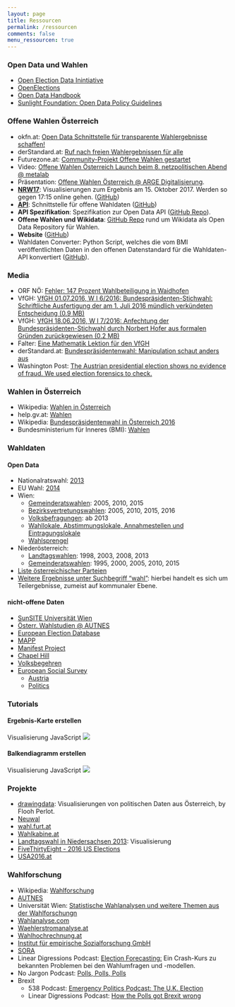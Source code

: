 ```yaml
---
layout: page
title: Ressourcen
permalink: /ressourcen
comments: false
menu_ressourcen: true
---
```


<h3 id="i-classfa-fa-info-circle-aria-hiddentruei-informationen-zu-open-data-und-wahlen"><i class="fa fa-info-circle" aria-hidden="true"></i> Open Data und Wahlen</h3>
<ul>
  <li><a href="http://www.openelectiondata.net/en/">Open Election Data Inintiative</a></li>
  <li><a href="https://blog.openelections.net/">OpenElections</a></li>
  <li><a href="http://opendatahandbook.org/">Open Data Handbook</a></li>
  <li><a href="http://sunlightfoundation.com/opendataguidelines/">Sunlight Foundation: Open Data Policy Guidelines</a></li>
</ul>

<h3><i class="fa fa-info" aria-hidden="true"></i> Offene Wahlen Österreich</h3>
<ul>
  <li>okfn.at: <a href="http://okfn.at/2016/07/05/open-data-schnittstelle-fuer-transparente-wahlergebnisse-schaffen/" title="okfn.at - Open Data Schnittstelle für transparente Wahlergebnisse schaffen!">Open Data Schnittstelle für transparente Wahlergebnisse schaffen!</a></li>
  <li>derStandard.at: <a href="http://derstandard.at/2000040468184/Ruf-nach-freien-Wahlergebnissen-fuer-alle" title="derStandard.at - Ruf nach freien Wahlergebnissen für alle">Ruf nach freien Wahlergebnissen für alle</a></li>
  <li>Futurezone.at: <a href="https://futurezone.at/netzpolitik/community-projekt-offene-wahlen-gestartet/219.250.524" title="Futurezone.at - Community-Projekt Offene Wahlen gestartet">Community-Projekt Offene Wahlen gestartet</a></li>
  <li>Video: <a href="https://youtu.be/LMK99tF9xYo" title="Video: Projekt-Launch beim 8. netzpolitischen Abend @ metalab">Offene Wahlen Österreich Launch beim 8. netzpolitischen Abend @ metalab</a></li>
  <li>Präsentation: <a href="http://www.slideshare.net/cheeseman1983/offene-wahlen-sterreich-arge-digitalisierung" title="Präsentation Offene Wahlen @ ARGE Digitalisierung">Offene Wahlen Österreich @ ARGE Digitalisierung</a>.</li>
  <li><a href="https://nrw17.offenewahlen.at" title="Nationalratswahl 2017"><strong>NRW17</strong></a>: Visualisierungen zum Ergebnis am 15. Oktober 2017. Werden so gegen 17:15 online gehen. (<a href="https://github.com/OKFNat/offenewahlen-nrw17" title="GitHub">GitHub</a>)</li>
  <li><a href="https://api.offenewahlen.at/" title="Offene Wahlen Österreich API"><strong>API</strong></a>: Schnittstelle für offene Wahldaten (<a href="https://github.com/OKFNat/offenewahlen-api" title="GitHub">GitHub</a>)</li>
  <li><strong>API Spezifikation</strong>: Spezifikation zur Open Data API (<a href="https://github.com/OKFNat/offenewahlen-api-specification" title="API Specification">GitHub Repo</a>).</li>
  <li><strong>Offene Wahlen und Wikidata</strong>: <a href="https://github.com/OKFNat/offenewahlen-wikidata" title="Offene Wahlen AT und Wikidata">GitHub Repo</a> rund um Wikidata als Open Data Repository für Wahlen.</li>
  <li><strong>Website</strong> (<a href="https://github.com/OKFNat/offenewahlen-website" title="GitHub">GitHub</a>)</li>
  <li>Wahldaten Converter: Python Script, welches die vom BMI veröffentlichten Daten in den offenen Datenstandard für die Wahldaten-API konvertiert (<a href="https://github.com/OKFNat/offenewahlen-gov2openconverter" title="GitHub">GitHub</a>).</li>
</ul>

<h3 id="media"><i class="fa fa-newspaper-o" aria-hidden="true"></i> Media</h3>
<ul>
  <li>ORF NÖ: <a href="http://noe.orf.at/news/stories/2775965/" title="Fehler: 147 Prozent Wahlbeteiligung in Waidhofen">Fehler: 147 Prozent Wahlbeteiligung in Waidhofen</a></li>
  <li>VfGH: <a href="https://www.vfgh.gv.at/downloads/VfGH_W_I_6-2016_Bundespraesidentenwahl.pdf" title="VfGH 01.07.2016, W I 6/2016: Bundespräsidenten-Stichwahl: Schriftliche Ausfertigung der am 1. Juli 2016 mündlich verkündeten Entscheidung (0.9 MB)">VfGH 01.07.2016, W I 6/2016: Bundespräsidenten-Stichwahl: Schriftliche Ausfertigung der am 1. Juli 2016 mündlich verkündeten Entscheidung (0.9 MB)</a></li>
  <li>VfGH: <a href="https://www.vfgh.gv.at/downloads/VfGH_W_I_7-2016_entscheidung_hofer.pdf" title="VfGH 18.06.2016, W I 7/2016: Anfechtung der Bundespräsidenten-Stichwahl durch Norbert Hofer aus formalen Gründen zurückgewiesen (0.2 MB)">VfGH 18.06.2016, W I 7/2016: Anfechtung der Bundespräsidenten-Stichwahl durch Norbert Hofer aus formalen Gründen zurückgewiesen (0.2 MB)</a></li>
  <li>Falter: <a href="https://cms.falter.at/falter/2016/09/06/eine-mathematik-lektion-fuer-den-vfgh/" title="Eine Mathematik Lektion für den VfGH">Eine Mathematik Lektion für den VfGH</a></li>
  <li>derStandard.at: <a href="http://derstandard.at/2000041882174/Bundespraesidentenwahl-Manipulation-schaut-anders-aus?ref=article" title="Bundespräsidentenwahl: Manipulation schaut anders aus">Bundespräsidentenwahl: Manipulation schaut anders aus</a></li>
  <li>Washington Post: <a href="https://www.washingtonpost.com/news/monkey-cage/wp/2016/07/01/we-checked-austrias-extremely-close-may-2016-election-for-fraud-heres-what-we-found/">The Austrian presidential election shows no evidence of fraud. We used election forensics to check.</a></li>
</ul>

<h3 id="i-classfa-fa-check-square-o-aria-hiddentruei-wahlen-in-sterreich"><i class="fa fa-check-square-o" aria-hidden="true"></i> Wahlen in Österreich</h3>
<ul>
  <li>Wikipedia: <a href="https://de.wikipedia.org/wiki/Wahlen_in_%C3%96sterreich">Wahlen in Österreich</a></li>
  <li>help.gv.at: <a href="https://www.help.gv.at/Portal.Node/hlpd/public/content/32/Seite.320000.html">Wahlen</a></li>
  <li>Wikipedia: <a href="https://de.wikipedia.org/wiki/Bundespr%C3%A4sidentenwahl_in_%C3%96sterreich_2016">Bundespräsidentenwahl in Österreich 2016</a></li>
  <li>Bundesministerium für Inneres (BMI): <a href="http://www.bmi.gv.at/cms/bmi_wahlen/">Wahlen</a></li>
</ul>

<h3><i class="fa fa-database" aria-hidden="true"></i> Wahldaten</h3>
<h4 id="open-data">Open Data</h4>
<ul>
  <li>Nationalratswahl: <a href="https://www.data.gv.at/katalog/dataset/09716341-2bea-4298-9525-e936d8247d19">2013</a></li>
  <li>EU Wahl: <a href="https://www.data.gv.at/katalog/dataset/2b10a91b-51d5-4e34-b992-8fd3a3121f0d">2014</a></li>
  <li>Wien:
    <ul>
      <li><a href="https://www.data.gv.at/katalog/dataset/fff27cd6-426c-479f-ae66-077ae6f1437d">Gemeinderatswahlen</a>: 2005, 2010, 2015</li>
      <li><a href="https://www.data.gv.at/katalog/dataset/6eeef1f9-43a9-4fd4-bcb6-ac42981d9e74">Bezirksvertretungswahlen</a>: 2005, 2010, 2015, 2016</li>
      <li><a href="https://www.data.gv.at/katalog/dataset/eebe346b-9705-439e-8f97-aede161a5142">Volksbefragungen</a>: ab 2013</li>
      <li><a href="https://www.data.gv.at/katalog/dataset/2e860c8c-677a-47bf-81b8-b0100763a886">Wahllokale, Abstimmungslokale, Annahmestellen und Eintragungslokale</a></li>
      <li><a href="https://www.data.gv.at/katalog/dataset/79c1030d-5cf6-4d58-ade6-02f66fb4dffb">Wahlsprengel</a></li>
    </ul>
  </li>
  <li>Niederösterreich:
    <ul>
      <li><a href="https://www.data.gv.at/katalog/dataset/0eb6493d-4caa-424d-846d-9445f19d99cf">Landtagswahlen</a>: 1998, 2003, 2008, 2013</li>
      <li><a href="https://www.data.gv.at/katalog/dataset/no-gemeinderatswahlen/resource/107e69fd-a037-46d0-a48d-51e446442189">Gemeinderatswahlen</a>: 1995, 2000, 2005, 2010, 2015</li>
    </ul>
  </li>
  <li><a href="https://github.com/OKFNat/data/tree/master/parteienverzeichnis">Liste österreichischer Parteien</a></li>
  <li><a href="https://www.data.gv.at/suche/?search-term=wahl&amp;connection=and&amp;search-data-only=search-data-only#showresults">Weitere Ergebnisse unter Suchbegriff “wahl”</a>: hierbei handelt es sich um Teilergebnisse, zumeist auf kommunaler Ebene.</li>
</ul>

<h4 id="nicht-offene-daten">nicht-offene Daten</h4>
<ul>
  <li><a href="http://sunsite.univie.ac.at/Austria/elections/">SunSITE Universität Wien</a></li>
  <li><a href="http://autnes.at/?q=node/42">Österr. Wahlstudien @ AUTNES</a></li>
  <li><a href="http://www.nsd.uib.no/european_election_database/country/austria/">European Election Database</a></li>
  <li><a href="http://www.projectmapp.eu/databases/">MAPP</a></li>
  <li><a href="https://manifestoproject.wzb.eu/">Manifest Project</a></li>
  <li><a href="http://chesdata.eu/">Chapel Hill</a></li>
  <li><a href="https://github.com/OKFNat/data/tree/master/volksbegehren">Volksbegehren</a></li>
  <li><a href="http://www.europeansocialsurvey.org/">European Social Survey</a>
    <ul>
      <li><a href="http://www.europeansocialsurvey.org/data/country.html?c=austria">Austria</a></li>
      <li><a href="http://www.europeansocialsurvey.org/data/themes.html?t=politics">Politics</a></li>
    </ul>
  </li>
</ul>

<div id="tutorials" class="col-sm-12">
<h3><i class="fa fa-area-chart " aria-hidden="true"></i> Tutorials</h3>

<div class="tutorial col-xs-12 col-sm-6">
<h4>Ergebnis-Karte erstellen</h4>
<span class="tutorial-type">Visualisierung</span> <span class="tutorial-type">JavaScript</span>
<a href="/tutorials/karte/" title=""><img class="rounded-img" src="{{ site.staticurl }}pages/tutorial-karte/karte_2.jpg"></a>
</div>

<div class="tutorial col-xs-12 col-sm-6">
<h4>Balkendiagramm erstellen</h4>
<span class="tutorial-type">Visualisierung</span> <span class="tutorial-type">JavaScript</span>
<a href="/tutorials/balkendiagramm/" title=""><img class="rounded-img" src="{{ site.staticurl }}pages/tutorial-balkendiagramm/balken_3.jpg"></a>
</div>

</div>

<h3 id="projekte-rund-um-wahlen"><i class="fa fa-info-circle" aria-hidden="true"></i> Projekte</h3>
<ul>
  <li><a href="http://drawingdata.net/">drawingdata</a>: Visualisierungen von politischen Daten aus Österreich, by Flooh Perlot.</li>
  <li><a href="https://neuwal.com/">Neuwal</a></li>
  <li><a href="https://www.data.gv.at/anwendungen/wahl-furt-at/">wahl.furt.at</a></li>
  <li><a href="http://wahlkabine.at/">Wahlkabine.at</a></li>
  <li><a href="http://nds2013.vis4.net">Landtagswahl in Niedersachsen 2013</a>: Visualisierung</li>
  <li><a href="https://fivethirtyeight.com/politics/elections/">FiveThirtyEight - 2016 US Elections</a></li>
  <li><a href="http://www.usa2016.at/">USA2016.at</a></li>
</ul>

<h3 id="wahlforschung"><i class="fa fa-university" aria-hidden="true"></i> Wahlforschung</h3>
<ul>
  <li>Wikipedia: <a href="https://de.wikipedia.org/wiki/Wahlforschung">Wahlforschung</a></li>
  <li><a href="http://www.autnes.at/">AUTNES</a></li>
  <li>Universität Wien: <a href="http://sunsite.univie.ac.at/Austria/elections/">Statistische Wahlanalysen und weitere Themen aus der Wahlforschungn</a></li>
  <li><a href="http://www.wahlanalyse.com/">Wahlanalyse.com</a></li>
  <li><a href="http://www.waehlerstromanalyse.at/">Waehlerstromanalyse.at</a></li>
  <li><a href="http://www.wahlhochrechnung.at/">Wahlhochrechnung.at</a></li>
  <li><a href="http://www.ifes.at/">Institut für empirische Sozialforschung GmbH</a></li>
  <li><a href="http://www.sora.at/themen/wahlverhalten.html">SORA</a></li>
  <li>Linear Digressions Podcast: <a href="http://lineardigressions.com/episodes/2016/8/20/election-forecasting">Election Forecasting:</a> Ein Crash-Kurs zu bekannten Problemen bei den Wahlumfragen und -modellen.</li>
  <li>No Jargon Podcast: <a href="http://www.scholarsstrategynetwork.org/podcast/polls-polls-polls">Polls, Polls, Polls</a></li>
  <li>Brexit
    <ul>
      <li>538 Podcast: <a href="https://fivethirtyeight.com/features/emergency-politics-podcast-the-u-k-election/" title="Emergency Politics Podcast: The U.K. Election">Emergency Politics Podcast: The U.K. Election</a></li>
      <li>Linear Digressions Podcast: <a href="http://lineardigressions.com/episodes/2016/8/21/how-the-polls-got-brexit-wrong" title="How the Polls got Brexit wrong">How the Polls got Brexit wrong</a></li>
    </ul>
  </li>
</ul>
